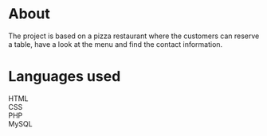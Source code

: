 # About
The project is based on a pizza restaurant where the customers can reserve a table, have a look at the menu and find the contact information. 
# Languages used
HTML \
CSS \
PHP \
MySQL
